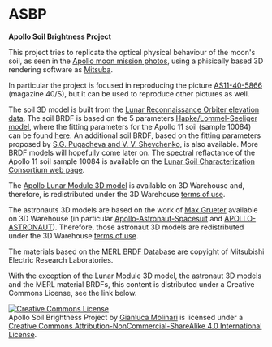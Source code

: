 # ASBP
<b>Apollo Soil Brightness Project</b>

This project tries to replicate the optical physical behaviour of the moon's soil, as seen in the <a rel="projectapolloarchive" href="https://www.flickr.com/photos/projectapolloarchive/">Apollo moon mission photos</a>, using a phisically based 3D rendering software as <a rel="Mitsuba" href="https://www.mitsuba-renderer.org/">Mitsuba</a>.

In particular the project is focused in reproducing the picture <a rel="AS11-40-5866"  href="https://www.flickr.com/photos/projectapolloarchive/22056325752/in/album-72157657350941603/">AS11-40-5866</a> (magazine 40/S), but it can be used to reproduce other pictures as well.

The soil 3D model is built from the <a rel="LROC"  href="http://wms.lroc.asu.edu/lroc/view_rdr_product/NAC_DTM_APOLLO11_E010N0230">Lunar Reconnaissance Orbiter elevation data</a>. The soil BRDF is based on the 5 parameters <a rel="Hapke-brdf-model" href="http://www.sciencedirect.com/science/article/pii/001910358490054X">Hapke/Lommel-Seeliger model</a>, where the fitting parameters for the Apollo 11 soil (sample 10084) can be found <a rel="Johnson parameters" href="https://www.lpi.usra.edu/meetings/lpsc2009/pdf/1427.pdf">here</a>. An additional soil BRDF, based on the fitting parameters proposed by <a rel="Shevchenko-brdf-model" href="http://www.planetary.brown.edu/m42/m42_60.pdf">S.G.  Pugacheva and V. V. Shevchenko</a>, is also available. More BRDF models will hopefully come later on. The spectral reflactance of the Apollo 11 soil sample 10084 is available on the <a rel="LSCC" href="http://www.planetary.brown.edu/relabdocs/LSCCsoil.html">Lunar Soil Characterization Consortium web page</a>.

The <a rel="Apollo-Lunar-Module" href="https://3dwarehouse.sketchup.com/model/b53f86abe90ec6adba3505261195d5/Apollo-Lunar-Module">Apollo Lunar Module 3D model</a> is available on 3D Warehouse and, therefore, is redistributed under the 3D Warehouse <a rel="terms of use" href="https://3dwarehouse.sketchup.com/tos.html">terms of use</a>.

The astronauts 3D models are based on the work of <a rel="Max Grueter" href="https://3dwarehouse.sketchup.com/user/1601659553860618556857140/MAX-GRUETER?nav=models">Max Grueter</a> available on 3D Warehouse (in particular <a rel="Apollo-Astronaut-Spacesuit" href="https://3dwarehouse.sketchup.com/model/283a51b718769a62b207e27937b6e503/Apollo-Astronaut-Spacesuit">Apollo-Astronaut-Spacesuit</a> and
<a rel="APOLLO-ASTRONAUT" href="https://3dwarehouse.sketchup.com/model/fde506ac9bafc281780ede780b23cff6/APOLLO-ASTRONAUT">APOLLO-ASTRONAUT</a>). Therefore, those astronaut 3D models are redistributed under the 3D Warehouse <a rel="terms of use" href="https://3dwarehouse.sketchup.com/tos.html">terms of use</a>.

The materials based on the <a rel="MERL" href="https://www.merl.com/brdf">MERL BRDF Database</a> are copyight of Mitsubishi Electric Research Laboratories.

With the exception of the Lunar Module 3D model, the astronaut 3D models and the MERL material BRDFs, this content is distributed under a Creative Commons License, see the link below.

<a rel="license" href="http://creativecommons.org/licenses/by-nc-sa/4.0/"><img alt="Creative Commons License" style="border-width:0" src="https://i.creativecommons.org/l/by-nc-sa/4.0/88x31.png" /></a><br /><span xmlns:dct="http://purl.org/dc/terms/" property="dct:title">Apollo Soil Brightness Project</span> by <a xmlns:cc="http://creativecommons.org/ns#" href="https://github.com/kamiokande79/ASBP" property="cc:attributionName" rel="cc:attributionURL">Gianluca Molinari</a> is licensed under a <a rel="license" href="http://creativecommons.org/licenses/by-nc-sa/4.0/">Creative Commons Attribution-NonCommercial-ShareAlike 4.0 International License</a>.

